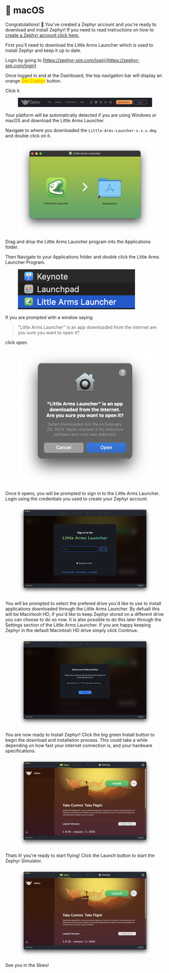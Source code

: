# 🍎 macOS

Congratulations! 🎊 You've created a Zephyr account and you're ready to download and install Zephyr! If you need to read instructions on how to [create a Zephyr account click here.](../../create-an-account.md)



First you'll need to download the Little Arms Launcher which is used to install Zephyr and keep it up to date. &#x20;

Login by going to [https://zephyr-sim.com/login](https://zephyr-sim.com/login)

Once logged in and at the Dashboard, the top navigation bar will display an orange <mark style="color:orange;">**Get Zephyr**</mark> button. &#x20;

Click it.

<figure><img src="../../../.gitbook/assets/image (22) (1).png" alt=""><figcaption></figcaption></figure>

Your platform will be automatically detected if you are using Windows or macOS and download the Little Arms Launcher. &#x20;

Navigate to where you downloaded the `Little-Arms-Launcher-x.x.x.dmg` and double click on it.

<figure><img src="../../../.gitbook/assets/image (5) (1) (1) (1) (1).png" alt=""><figcaption></figcaption></figure>

Drag and drop the Little Arms Launcher program into the Applications folder.



Then Navigate to your Applications folder and double click the Little Arms Launcher Program.

<figure><img src="../../../.gitbook/assets/image (7) (1) (1) (1).png" alt=""><figcaption></figcaption></figure>

If you are prompted with a window saying&#x20;

> "Little Arms Launcher" is an app downloaded from the internet are you sure you want to open it?

&#x20;click open.

<figure><img src="../../../.gitbook/assets/image (8) (1) (1) (1).png" alt=""><figcaption></figcaption></figure>

Once it opens, you will be prompted to sign in to the Little Arms Launcher. Login using the credentials you used to create your Zephyr account.

<figure><img src="../../../.gitbook/assets/image (9) (1) (1) (1).png" alt=""><figcaption></figcaption></figure>

You will be prompted to select the prefered drive you'd like to use to install applications downloaded through the Little Arms Launcher.  By defualt this will be Macintosh HD, if you'd like to keep Zephyr stored on a different drive you can choose to do so now.  It is also possible to do this later through the Settings section of the Little Arms Launcher.  If you are happy keeping Zephyr in the default Macintosh HD drive simply click Continue.

<figure><img src="../../../.gitbook/assets/image (10) (1) (1) (1).png" alt=""><figcaption></figcaption></figure>

You are now ready to Install Zephyr! Click the big green Install button to begin the download and installation process.  This could take a while depending on how fast your internet connection is, and your hardware specifications.&#x20;

<figure><img src="../../../.gitbook/assets/image (11) (1) (1) (1).png" alt=""><figcaption></figcaption></figure>

Thats it! you're ready to start flying! Click the Launch button to start the Zephyr Simulator.

<figure><img src="../../../.gitbook/assets/image (12) (1) (1).png" alt=""><figcaption></figcaption></figure>

See you in the Skies!
